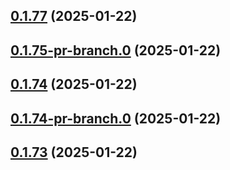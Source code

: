 ## [0.1.77](https://github.com/latha-414/AWS-CICD-web-app/compare/v0.1.75-pr-branch.0...v0.1.77) (2025-01-22)



## [0.1.75-pr-branch.0](https://github.com/latha-414/AWS-CICD-web-app/compare/v0.1.74...v0.1.75-pr-branch.0) (2025-01-22)



## [0.1.74](https://github.com/latha-414/AWS-CICD-web-app/compare/v0.1.74-pr-branch.0...v0.1.74) (2025-01-22)



## [0.1.74-pr-branch.0](https://github.com/latha-414/AWS-CICD-web-app/compare/v0.1.73...v0.1.74-pr-branch.0) (2025-01-22)



## [0.1.73](https://github.com/latha-414/AWS-CICD-web-app/compare/v0.1.73-pr-branch.0...v0.1.73) (2025-01-22)



